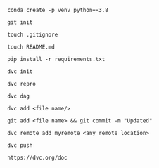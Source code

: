 ```
conda create -p venv python==3.8
```

```
git init
```

```
touch .gitignore
```

```
touch README.md
```

```
pip install -r requirements.txt
```

```
dvc init
```

```
dvc repro
```

```
dvc dag
```

```
dvc add <file name/>
```

```
git add <file name> && git commit -m "Updated"
```

```
dvc remote add myremote <any remote location>
```

```
dvc push
```

```
https://dvc.org/doc
```